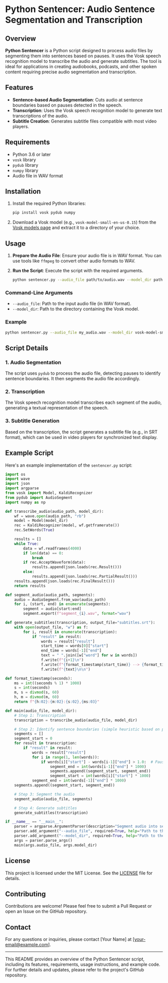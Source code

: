 # Python Sentencer: Audio Sentence Segmentation and Transcription

## Overview

**Python Sentencer** is a Python script designed to process audio files by segmenting them into sentences based on pauses. It uses the Vosk speech recognition model to transcribe the audio and generate subtitles. The tool is ideal for applications in creating audiobooks, podcasts, and other spoken content requiring precise audio segmentation and transcription.

## Features

- **Sentence-based Audio Segmentation**: Cuts audio at sentence boundaries based on pauses detected in the speech.
- **Transcription**: Uses the Vosk speech recognition model to generate text transcriptions of the audio.
- **Subtitle Creation**: Generates subtitle files compatible with most video players.

## Requirements

- Python 3.6 or later
- `vosk` library
- `pydub` library
- `numpy` library
- Audio file in WAV format

## Installation

1. Install the required Python libraries:

   ```bash
   pip install vosk pydub numpy
   ```

2. Download a Vosk model (e.g., `vosk-model-small-en-us-0.15`) from the [Vosk models page](https://alphacephei.com/vosk/models) and extract it to a directory of your choice.

## Usage

1. **Prepare the Audio File**: Ensure your audio file is in WAV format. You can use tools like `ffmpeg` to convert other audio formats to WAV.

2. **Run the Script**: Execute the script with the required arguments.

   ```bash
   python sentencer.py --audio_file path/to/audio.wav --model_dir path/to/vosk-model
   ```

### Command-Line Arguments

- `--audio_file`: Path to the input audio file (in WAV format).
- `--model_dir`: Path to the directory containing the Vosk model.

### Example

```bash
python sentencer.py --audio_file my_audio.wav --model_dir vosk-model-small-en-us-0.15
```

## Script Details

### 1. Audio Segmentation

The script uses `pydub` to process the audio file, detecting pauses to identify sentence boundaries. It then segments the audio file accordingly.

### 2. Transcription

The Vosk speech recognition model transcribes each segment of the audio, generating a textual representation of the speech.

### 3. Subtitle Generation

Based on the transcription, the script generates a subtitle file (e.g., in SRT format), which can be used in video players for synchronized text display.

## Example Script

Here's an example implementation of the `sentencer.py` script:

```python
import os
import wave
import json
import argparse
from vosk import Model, KaldiRecognizer
from pydub import AudioSegment
import numpy as np

def transcribe_audio(audio_path, model_dir):
    wf = wave.open(audio_path, "rb")
    model = Model(model_dir)
    rec = KaldiRecognizer(model, wf.getframerate())
    rec.SetWords(True)

    results = []
    while True:
        data = wf.readframes(4000)
        if len(data) == 0:
            break
        if rec.AcceptWaveform(data):
            results.append(json.loads(rec.Result()))
        else:
            results.append(json.loads(rec.PartialResult()))
    results.append(json.loads(rec.FinalResult()))
    return results

def segment_audio(audio_path, segments):
    audio = AudioSegment.from_wav(audio_path)
    for i, (start, end) in enumerate(segments):
        segment = audio[start:end]
        segment.export(f"segment_{i}.wav", format="wav")

def generate_subtitles(transcription, output_file="subtitles.srt"):
    with open(output_file, "w") as f:
        for i, result in enumerate(transcription):
            if "result" in result:
                words = result["result"]
                start_time = words[0]["start"]
                end_time = words[-1]["end"]
                text = " ".join([w["word"] for w in words])
                f.write(f"{i+1}\n")
                f.write(f"{format_timestamp(start_time)} --> {format_timestamp(end_time)}\n")
                f.write(f"{text}\n\n")

def format_timestamp(seconds):
    ms = int((seconds % 1) * 1000)
    s = int(seconds)
    m, s = divmod(s, 60)
    h, m = divmod(m, 60)
    return f"{h:02}:{m:02}:{s:02},{ms:03}"

def main(audio_file, model_dir):
    # Step 1: Transcription
    transcription = transcribe_audio(audio_file, model_dir)

    # Step 2: Identify sentence boundaries (simple heuristic based on pauses)
    segments = []
    segment_start = 0
    for result in transcription:
        if "result" in result:
            words = result["result"]
            for i in range(1, len(words)):
                if words[i]["start"] - words[i-1]["end"] > 1.0:  # Pause longer than 1 second
                    segment_end = int(words[i-1]["end"] * 1000)
                    segments.append((segment_start, segment_end))
                    segment_start = int(words[i]["start"] * 1000)
            segment_end = int(words[-1]["end"] * 1000)
    segments.append((segment_start, segment_end))

    # Step 3: Segment the audio
    segment_audio(audio_file, segments)

    # Step 4: Generate subtitles
    generate_subtitles(transcription)

if __name__ == "__main__":
    parser = argparse.ArgumentParser(description="Segment audio into sentences and generate transcription.")
    parser.add_argument("--audio_file", required=True, help="Path to the input audio file (WAV format).")
    parser.add_argument("--model_dir", required=True, help="Path to the Vosk model directory.")
    args = parser.parse_args()
    main(args.audio_file, args.model_dir)
```

## License

This project is licensed under the MIT License. See the [LICENSE](LICENSE) file for details.

## Contributing

Contributions are welcome! Please feel free to submit a Pull Request or open an Issue on the GitHub repository.

## Contact

For any questions or inquiries, please contact [Your Name] at [your-email@example.com].

---

This README provides an overview of the Python Sentencer script, including its features, requirements, usage instructions, and example code. For further details and updates, please refer to the project's GitHub repository.

